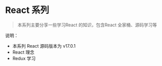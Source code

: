 # React 系列

> 本系列主要分享一些学习React 的知识，包含React 全家桶、源码学习等

说明：

- 本系列 React 源码版本为 v17.0.1
- React 理念
- Redux 学习
